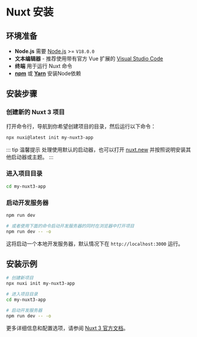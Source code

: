 # Nuxt 安装

## 环境准备

- **Node.js** 需要 [Node.js](https://nodejs.org/zh-cn) >= `V18.0.0`
- **文本编辑器** - 推荐使用带有官方 Vue 扩展的 [Visual Studio Code](https://code.visualstudio.com/)
- **终端** 用于运行 Nuxt 命令
- **[npm](https://www.npmjs.com/)** 或 **[Yarn](https://yarnpkg.com/)** 安装Node依赖

## 安装步骤

### **创建新的 Nuxt 3 项目**

打开命令行，导航到你希望创建项目的目录，然后运行以下命令：

```bash [npm]
npx nuxi@latest init my-nuxt3-app
```

::: tip 温馨提示
处理使用默认的启动器，也可以打开 [nuxt.new](https://nuxt.new) 并按照说明安装其他启动器或主题。
:::

### **进入项目目录**

```bash
cd my-nuxt3-app
```

### **启动开发服务器**

```bash [npm]
npm run dev

# 或者使用下面的命令启动开发服务器的同时在浏览器中打开项目
npm run dev -- -o
```

这将启动一个本地开发服务器，默认情况下在 `http://localhost:3000` 运行。

## 安装示例

```bash
# 创建新项目
npx nuxi init my-nuxt3-app

# 进入项目目录
cd my-nuxt3-app

# 启动开发服务器
npm run dev -- -o
```

更多详细信息和配置选项，请参阅 [Nuxt 3 官方文档](https://nuxt.com/docs)。